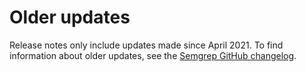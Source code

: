 # Older updates

Release notes only include updates made since April 2021. To find information about older updates, see the [Semgrep GitHub changelog](https://github.com/semgrep/semgrep/releases).
